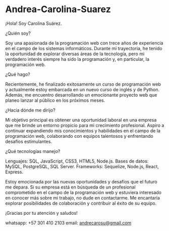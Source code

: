 # Andrea-Carolina-Suarez


¡Hola! Soy Carolina Suárez.

¿Quién soy?

Soy una apasionada de la programación web con trece años de experiencia en el campo de los sistemas informáticos. Durante mi trayectoria, he tenido la oportunidad de explorar diversas áreas de la tecnología, pero mi verdadero interés siempre ha sido la programación y, en particular, la programación web.

¿Qué hago?

Recientemente, he finalizado exitosamente un curso de programación web y actualmente estoy embarcada en un nuevo curso de inglés y de Python. Además, me encuentro desarrollando un emocionante proyecto web que planeo lanzar al público en los próximos meses.

¿Hacia dónde me dirijo?

Mi objetivo principal es obtener una oportunidad laboral en una empresa que me brinde un entorno propicio para mi crecimiento profesional. Aspiro a continuar expandiendo mis conocimientos y habilidades en el campo de la programación web, colaborando con equipos talentosos y enfrentando desafíos estimulantes.

¿Qué tecnologías manejo?

Lenguajes: SQL, JavaScript, CSS3, HTML5, Node.js.
Bases de datos: MySQL, PostgreSQL, SQL Server.
Frameworks: Sequelize, Node.js, React, Express.


Estoy emocionada por las nuevas oportunidades y desafíos que el futuro me depara. Si su empresa está en búsqueda de un profesional comprometido en el campo de la programación web y estuviera interesado en conocer más sobre mi trabajo, no dude en contactarme. Me encantaría explorar posibilidades de colaboración y contribuir al éxito de su equipo.

¡Gracias por tu atención y saludos!


whatsapp: +57 301 410 2103
email: andrecarosu@gmail.com







